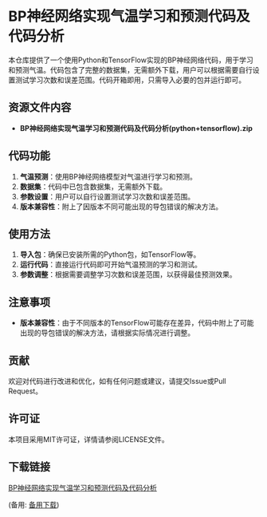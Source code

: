 # BP神经网络实现气温学习和预测代码及代码分析

本仓库提供了一个使用Python和TensorFlow实现的BP神经网络代码，用于学习和预测气温。代码包含了完整的数据集，无需额外下载，用户可以根据需要自行设置测试学习次数和误差范围。代码开箱即用，只需导入必要的包并运行即可。

## 资源文件内容

- **BP神经网络实现气温学习和预测代码及代码分析(python+tensorflow).zip**

## 代码功能

1. **气温预测**：使用BP神经网络模型对气温进行学习和预测。
2. **数据集**：代码中已包含数据集，无需额外下载。
3. **参数设置**：用户可以自行设置测试学习次数和误差范围。
4. **版本兼容性**：附上了因版本不同可能出现的导包错误的解决方法。

## 使用方法

1. **导入包**：确保已安装所需的Python包，如TensorFlow等。
2. **运行代码**：直接运行代码即可开始气温预测的学习和测试。
3. **参数调整**：根据需要调整学习次数和误差范围，以获得最佳预测效果。

## 注意事项

- **版本兼容性**：由于不同版本的TensorFlow可能存在差异，代码中附上了可能出现的导包错误的解决方法，请根据实际情况进行调整。

## 贡献

欢迎对代码进行改进和优化，如有任何问题或建议，请提交Issue或Pull Request。

## 许可证

本项目采用MIT许可证，详情请参阅LICENSE文件。

## 下载链接
[BP神经网络实现气温学习和预测代码及代码分析](https://pan.quark.cn/s/aac807cc4efb) 

(备用: [备用下载](https://pan.baidu.com/s/1wOj2tpU3eXKiGH3mfhl2Zw?pwd=1234))
